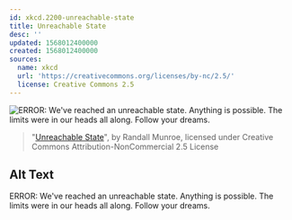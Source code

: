 ```yaml
---
id: xkcd.2200-unreachable-state
title: Unreachable State
desc: ''
updated: 1568012400000
created: 1568012400000
sources:
  name: xkcd
  url: 'https://creativecommons.org/licenses/by-nc/2.5/'
  license: Creative Commons 2.5
---
```

![ERROR: We've reached an unreachable state. Anything is possible. The limits were in our heads all along. Follow your dreams.](https://imgs.xkcd.com/comics/unreachable_state.png)
> "[Unreachable State](https://xkcd.com/2200/)", by Randall Munroe, licensed under Creative Commons Attribution-NonCommercial 2.5 License

## Alt Text
ERROR: We've reached an unreachable state. Anything is possible. The limits were in our heads all along. Follow your dreams.
